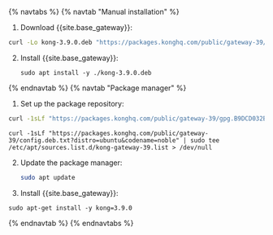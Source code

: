 {% navtabs %}
{% navtab "Manual installation" %}
1. Download {{site.base_gateway}}:
```sh
curl -Lo kong-3.9.0.deb "https://packages.konghq.com/public/gateway-39/deb/ubuntu/pool/noble/main/k/ko/kong_3.9.0/kong_3.9.0_$(dpkg --print-architecture).deb"
```

2. Install {{site.base_gateway}}:
    ```
    sudo apt install -y ./kong-3.9.0.deb
    ```
{% endnavtab %}
{% navtab "Package manager" %}
1. Set up the package repository:
```sh
curl -1sLf "https://packages.konghq.com/public/gateway-39/gpg.B9DCD032B1696A89.key" |  gpg --dearmor | sudo tee /usr/share/keyrings/kong-gateway-39-archive-keyring.gpg > /dev/null
```
```
curl -1sLf "https://packages.konghq.com/public/gateway-39/config.deb.txt?distro=ubuntu&codename=noble" | sudo tee /etc/apt/sources.list.d/kong-gateway-39.list > /dev/null
```
2. Update the package manager:

    ```sh
    sudo apt update
    ```

3. Install {{site.base_gateway}}:
```
sudo apt-get install -y kong=3.9.0
```
{% endnavtab %}
{% endnavtabs %}